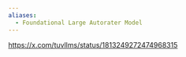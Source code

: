 ```yaml
---
aliases:
  - Foundational Large Autorater Model
---
```

https://x.com/tuvllms/status/1813249272474968315
